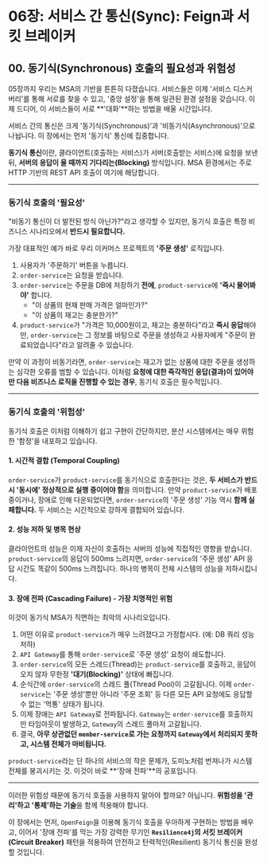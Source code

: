 # 06장: 서비스 간 통신(Sync): Feign과 서킷 브레이커

## 00. 동기식(Synchronous) 호출의 필요성과 위험성

05장까지 우리는 MSA의 기반을 튼튼히 다졌습니다. 서비스들은 이제 '서비스 디스커버리'를 통해 서로를 찾을 수 있고, '중앙 설정'을 통해 일관된 환경 설정을 갖습니다. 이제 드디어, 이 서비스들이 서로 **'대화'**하는 방법을 배울 시간입니다.

서비스 간의 통신은 크게 '동기식(Synchronous)'과 '비동기식(Asynchronous)'으로 나뉩니다. 이 장에서는 먼저 '동기식' 통신에 집중합니다.

**동기식 통신**이란, 클라이언트(호출하는 서비스)가 서버(호출받는 서비스)에 요청을 보낸 뒤, **서버의 응답이 올 때까지 기다리는(Blocking)** 방식입니다. MSA 환경에서는 주로 HTTP 기반의 REST API 호출이 여기에 해당합니다.

---

### 동기식 호출의 '필요성'

"비동기 통신이 더 발전된 방식 아닌가?"라고 생각할 수 있지만, 동기식 호출은 특정 비즈니스 시나리오에서 **반드시 필요합니다.**

가장 대표적인 예가 바로 우리 이커머스 프로젝트의 **'주문 생성'** 로직입니다.

1.  사용자가 '주문하기' 버튼을 누릅니다.
2.  `order-service`는 요청을 받습니다.
3.  `order-service`는 주문을 DB에 저장하기 **전에**, `product-service`에 **'즉시 물어봐야'** 합니다.
    * "이 상품의 현재 판매 가격은 얼마인가?"
    * "이 상품의 재고는 충분한가?"
4.  `product-service`가 "가격은 10,000원이고, 재고는 충분하다"라고 **즉시 응답**해야만, `order-service`는 그 정보를 바탕으로 주문을 생성하고 사용자에게 "주문이 완료되었습니다"라고 알려줄 수 있습니다.

만약 이 과정이 비동기라면, `order-service`는 재고가 없는 상품에 대한 주문을 생성하는 심각한 오류를 범할 수 있습니다. 이처럼 **요청에 대한 즉각적인 응답(결과)이 있어야만 다음 비즈니스 로직을 진행할 수 있는 경우**, 동기식 호출은 필수적입니다.

---

### 동기식 호출의 '위험성'

동기식 호출은 이처럼 이해하기 쉽고 구현이 간단하지만, 분산 시스템에서는 매우 위험한 '함정'을 내포하고 있습니다.

#### 1. 시간적 결합 (Temporal Coupling)

`order-service`가 `product-service`를 동기식으로 호출한다는 것은, **두 서비스가 반드시 '동시에' 정상적으로 실행 중이어야 함**을 의미합니다. 만약 `product-service`가 배포 중이거나, 장애로 인해 다운되었다면, `order-service`의 '주문 생성' 기능 역시 **함께 실패합니다.** 두 서비스는 시간적으로 강하게 결합되어 있습니다.

#### 2. 성능 저하 및 병목 현상

클라이언트의 성능은 이제 자신이 호출하는 서버의 성능에 직접적인 영향을 받습니다. `product-service`의 응답이 500ms 느려지면, `order-service`의 '주문 생성' API 응답 시간도 똑같이 500ms 느려집니다. 하나의 병목이 전체 시스템의 성능을 저하시킵니다.

#### 3. 장애 전파 (Cascading Failure) - 가장 치명적인 위험

이것이 동기식 MSA가 직면하는 최악의 시나리오입니다.



1.  어떤 이유로 `product-service`가 매우 느려졌다고 가정합시다. (예: DB 쿼리 성능 저하)
2.  `API Gateway`를 통해 `order-service`로 '주문 생성' 요청이 쇄도합니다.
3.  `order-service`의 모든 스레드(Thread)는 `product-service`를 호출하고, 응답이 오지 않자 무한정 **'대기(Blocking)'** 상태에 빠집니다.
4.  순식간에 `order-service`의 스레드 풀(Thread Pool)이 고갈됩니다. 이제 `order-service`는 '주문 생성'뿐만 아니라 '주문 조회' 등 다른 모든 API 요청에도 응답할 수 없는 '먹통' 상태가 됩니다.
5.  이제 장애는 `API Gateway`로 전파됩니다. `Gateway`는 `order-service`를 호출하지만 타임아웃이 발생하고, `Gateway`의 스레드 풀마저 고갈됩니다.
6.  결국, **아무 상관없던 `member-service`로 가는 요청까지 `Gateway`에서 처리되지 못하고, 시스템 전체가 마비됩니다.**

`product-service`라는 단 하나의 서비스의 작은 문제가, 도미노처럼 번져나가 시스템 전체를 붕괴시키는 것. 이것이 바로 **'장애 전파'**의 공포입니다.

---

이러한 위험성 때문에 동기식 호출을 사용하지 말아야 할까요? 아닙니다. **위험성을 '관리'하고 '통제'하는 기술**을 함께 적용해야 합니다.

이 장에서는 먼저, `OpenFeign`을 이용해 동기식 호출을 우아하게 구현하는 방법을 배우고, 이어서 '장애 전파'를 막는 가장 강력한 무기인 **`Resilience4j`의 서킷 브레이커(Circuit Breaker)** 패턴을 적용하여 안전하고 탄력적인(Resilient) 동기식 통신을 완성할 것입니다.